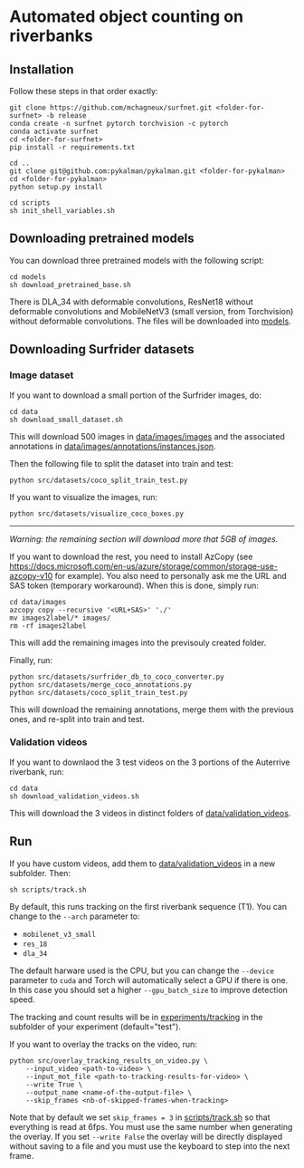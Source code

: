 # Automated object counting on riverbanks

## Installation 

Follow these steps in that order exactly:
```shell
git clone https://github.com/mchagneux/surfnet.git <folder-for-surfnet> -b release
conda create -n surfnet pytorch torchvision -c pytorch 
conda activate surfnet
cd <folder-for-surfnet>
pip install -r requirements.txt

cd ..
git clone git@github.com:pykalman/pykalman.git <folder-for-pykalman>
cd <folder-for-pykalman> 
python setup.py install

cd scripts 
sh init_shell_variables.sh
```
## Downloading pretrained models

You can download three pretrained models with the following script:
```shell 
cd models 
sh download_pretrained_base.sh
```
There is DLA_34 with deformable convolutions, ResNet18 without deformable convolutions and MobileNetV3 (small version, from Torchvision) without deformable convolutions.
The files will be downloaded into  [models](models).


## Downloading Surfrider datasets 

### Image dataset 

If you want to download a small portion of the Surfrider images, do: 

```shell 
cd data
sh download_small_dataset.sh
```
This will download 500 images in [data/images/images](data/images/images) and the associated annotations in [data/images/annotations/instances.json](data/images/annotations/instances.json).

Then the following file to split the dataset into train and test:
```
python src/datasets/coco_split_train_test.py
```
If you want to visualize the images, run: 


```
python src/datasets/visualize_coco_boxes.py
```
---
*Warning: the remaining section will download more that 5GB of images.*

If you want to download the rest, you need to install AzCopy (see https://docs.microsoft.com/en-us/azure/storage/common/storage-use-azcopy-v10 for example). You also need to personally ask me the URL and SAS token (temporary workaround). When this is done, simply run: 

```shell 
cd data/images
azcopy copy --recursive '<URL+SAS>' './'
mv images2label/* images/
rm -rf images2label
```

This will add the remaining images into the previsouly created folder.

Finally, run: 

```shell 
python src/datasets/surfrider_db_to_coco_converter.py
python src/datasets/merge_coco_annotations.py
python src/datasets/coco_split_train_test.py
```
This will download the remaining annotations, merge them with the previous ones, and re-split into train and test. 

### Validation videos 

If you want to downlaod the 3 test videos on the 3 portions of the Auterrive riverbank, run: 

```
cd data 
sh download_validation_videos.sh
```

This will download the 3 videos in distinct folders of [data/validation_videos](data/validation_videos).


## Run 

If you have custom videos, add them to [data/validation_videos](data/validation_videos) in a new subfolder. Then: 

```shell
sh scripts/track.sh
```

By default, this runs tracking on the first riverbank sequence (T1). You can change to the `--arch` parameter to:
* `mobilenet_v3_small`
* `res_18`
* `dla_34`

The default harware used is the CPU, but you can change the `--device` parameter to `cuda` and Torch will automatically select a GPU if there is one. In this case you should set a higher `--gpu_batch_size` to improve detection speed.




The tracking and count results will be in [experiments/tracking](experiments/tracking) in the subfolder of your experiment (default="test").

If you want to overlay the tracks on the video, run: 

```shell 
python src/overlay_tracking_results_on_video.py \
    --input_video <path-to-video> \
    --input_mot_file <path-to-tracking-results-for-video> \
    --write True \
    --output_name <name-of-the-output-file> \
    --skip_frames <nb-of-skipped-frames-when-tracking>
```

Note that by default we set `skip_frames = 3` in [scripts/track.sh](scripts/track.sh) so that everything is read at 6fps. You must use the same number when generating the overlay.
If you set `--write False` the overlay will be directly displayed without saving to a file and you must use the keyboard to step into the next frame.
